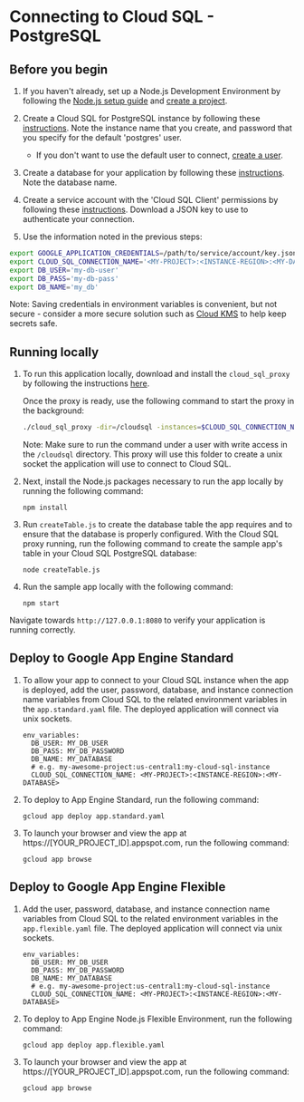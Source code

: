 # Connecting to Cloud SQL - PostgreSQL

## Before you begin

1. If you haven't already, set up a Node.js Development Environment by following the [Node.js setup guide](https://cloud.google.com/nodejs/docs/setup)  and 
[create a project](https://cloud.google.com/resource-manager/docs/creating-managing-projects#creating_a_project).

2. Create a Cloud SQL for PostgreSQL instance by following these 
[instructions](https://cloud.google.com/sql/docs/postgres/create-instance). Note the instance name that you create,
and password that you specify for the default 'postgres' user.

    * If you don't want to use the default user to connect, [create a user](https://cloud.google.com/sql/docs/postgres/create-manage-users#creating).

3. Create a database for your application by following these [instructions](https://cloud.google.com/sql/docs/postgres/create-manage-databases). Note the database name.

4. Create a service account with the 'Cloud SQL Client' permissions by following these 
[instructions](https://cloud.google.com/sql/docs/mysql/connect-external-app#4_if_required_by_your_authentication_method_create_a_service_account).
Download a JSON key to use to authenticate your connection.


5. Use the information noted in the previous steps:
```bash
export GOOGLE_APPLICATION_CREDENTIALS=/path/to/service/account/key.json
export CLOUD_SQL_CONNECTION_NAME='<MY-PROJECT>:<INSTANCE-REGION>:<MY-DATABASE>'
export DB_USER='my-db-user'
export DB_PASS='my-db-pass'
export DB_NAME='my_db'
```
Note: Saving credentials in environment variables is convenient, but not secure - consider a more
secure solution such as [Cloud KMS](https://cloud.google.com/kms/) to help keep secrets safe.

## Running locally

1. To run this application locally, download and install the `cloud_sql_proxy` by
following the instructions [here](https://cloud.google.com/sql/docs/postgres/sql-proxy#install).

    Once the proxy is ready, use the following command to start the proxy in the
    background:
    ```bash
    ./cloud_sql_proxy -dir=/cloudsql -instances=$CLOUD_SQL_CONNECTION_NAME -credential_file=$GOOGLE_APPLICATION_CREDENTIALS
    ```
    Note: Make sure to run the command under a user with write access in the 
    `/cloudsql` directory. This proxy will use this folder to create a unix socket
    the application will use to connect to Cloud SQL.

2. Next, install the Node.js packages necessary to run the app locally by running the following command:

    ```
    npm install
    ```

3. Run `createTable.js` to create the database table the app requires and to ensure that the database is properly configured.
With the Cloud SQL proxy running, run the following command to create the sample app's table in your Cloud SQL PostgreSQL database:

    ```
    node createTable.js
    ``` 

4. Run the sample app locally with the following command:

    ```
    npm start
    ```

Navigate towards `http://127.0.0.1:8080` to verify your application is running correctly.

## Deploy to Google App Engine Standard

1. To allow your app to connect to your Cloud SQL instance when the app is deployed, add the user, password, database, and instance connection name variables from Cloud SQL to the related environment variables in the `app.standard.yaml` file. The deployed application will connect via unix sockets.

    ```
    env_variables:
      DB_USER: MY_DB_USER
      DB_PASS: MY_DB_PASSWORD
      DB_NAME: MY_DATABASE
      # e.g. my-awesome-project:us-central1:my-cloud-sql-instance
      CLOUD_SQL_CONNECTION_NAME: <MY-PROJECT>:<INSTANCE-REGION>:<MY-DATABASE>
    ```

2. To deploy to App Engine Standard, run the following command:

    ```
    gcloud app deploy app.standard.yaml
    ```

3. To launch your browser and view the app at https://[YOUR_PROJECT_ID].appspot.com, run the following command:

    ```
    gcloud app browse
    ```

## Deploy to Google App Engine Flexible

1. Add the user, password, database, and instance connection name variables from Cloud SQL to the related environment variables in the `app.flexible.yaml` file. The deployed application will connect via unix sockets.

    ```
    env_variables:
      DB_USER: MY_DB_USER
      DB_PASS: MY_DB_PASSWORD
      DB_NAME: MY_DATABASE
      # e.g. my-awesome-project:us-central1:my-cloud-sql-instance
      CLOUD_SQL_CONNECTION_NAME: <MY-PROJECT>:<INSTANCE-REGION>:<MY-DATABASE>
    ```

2. To deploy to App Engine Node.js Flexible Environment, run the following command:

    ```
    gcloud app deploy app.flexible.yaml
    ```

3. To launch your browser and view the app at https://[YOUR_PROJECT_ID].appspot.com, run the following command:

    ```
    gcloud app browse
    ```

